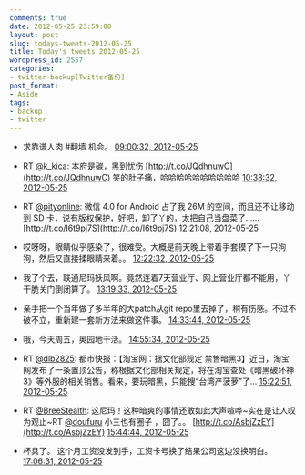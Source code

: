 ```yaml
---
comments: true
date: 2012-05-25 23:59:00
layout: post
slug: todays-tweets-2012-05-25
title: Today's tweets 2012-05-25
wordpress_id: 2557
categories:
- twitter-backup[Twitter备份]
post_format:
- Aside
tags:
- backup
- twitter
---
```





  * 求靠谱人肉 #翻墙 机会。 [09:00:32, 2012-05-25](http://twitter.com/gfrog/statuses/205825646289616898)





  * RT [@k_kica](http://twitter.com/k_kica): 本府是碳，黑到忧伤 [http://t.co/JQdhnuwC](http://t.co/JQdhnuwC) 笑的肚子痛，哈哈哈哈哈哈哈哈哈哈 [10:38:32, 2012-05-25](http://twitter.com/gfrog/statuses/205850309099126784)





  * RT [@pityonline](http://twitter.com/pityonline): 微信 4.0 for Android 占了我 26M 的空间，而且还不让移动到 SD 卡，说有版权保护，好吧，卸了丫的，太把自己当盘菜了…… [http://t.co/I6t9pj7S](http://t.co/I6t9pj7S) [12:21:08, 2012-05-25](http://twitter.com/gfrog/statuses/205876126755721217)





  * 哎呀呀，眼睛似乎感染了，很难受。大概是前天晚上带着手套摸了下一只狗狗，然后又直接揉眼睛来着。。 [12:22:32, 2012-05-25](http://twitter.com/gfrog/statuses/205876478406172672)





  * 我了个去，联通尼玛妖风啊。竟然连着7天营业厅、网上营业厅都不能用，丫干脆关门倒闭算了。 [13:19:33, 2012-05-25](http://twitter.com/gfrog/statuses/205890828231643136)





  * 亲手把一个当年做了多半年的大patch从git repo里去掉了，稍有伤感。不过不破不立，重新建一套新方法来做这件事。 [14:33:44, 2012-05-25](http://twitter.com/gfrog/statuses/205909496592203777)





  * 哦，今天周五，奥园地干活。 [14:55:34, 2012-05-25](http://twitter.com/gfrog/statuses/205914992745267200)





  * RT [@dlb2825](http://twitter.com/dlb2825): 都市快报：【淘宝网：据文化部规定 禁售暗黑3】近日，淘宝网发布了一条置顶公告，称根据文化部相关规定，将在淘宝查处《暗黑破坏神3》等外服的相关销售。看来，要玩暗黑，只能搜“台湾产菠萝”了… [15:22:51, 2012-05-25](http://twitter.com/gfrog/statuses/205921856316907520)





  * RT [@BreeStealth](http://twitter.com/BreeStealth): 这尼玛！这种暗爽的事情还敢如此大声喧哗~实在是让人叹为观止~RT [@doufuru](http://twitter.com/doufuru) 小三也有圈子 ，囧了。。   [http://t.co/AsbjZzEY](http://t.co/AsbjZzEY) [15:44:44, 2012-05-25](http://twitter.com/gfrog/statuses/205927365711364096)





  * 杯具了。 这个月工资没发到手，工资卡号换了结果公司这边没换明白。 [17:06:31, 2012-05-25](http://twitter.com/gfrog/statuses/205947948419383296)




